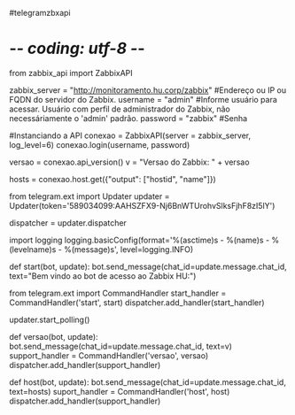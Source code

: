 #telegramzbxapi

# -*- coding: utf-8 -*-

from zabbix_api import ZabbixAPI

zabbix_server = "http://monitoramento.hu.corp/zabbix" #Endereço ou IP ou FQDN do servidor do Zabbix.
username = "admin" #Informe usuário para acessar. Usuário com perfil de administrador do Zabbix, não necessáriamente o 'admin' padrão.
password = "zabbix" #Senha

#Instanciando a API
conexao = ZabbixAPI(server = zabbix_server, log_level=6)
conexao.login(username, password)

versao = conexao.api_version()
v = "Versao do Zabbix: " + versao

hosts = conexao.host.get({"output": ["hostid", "name"]})

from telegram.ext import Updater
updater = Updater(token='589034099:AAHSZFX9-Nj6BnWTUrohvSlksFjhF8zI5lY')

dispatcher = updater.dispatcher

import logging
logging.basicConfig(format='%(asctime)s - %(name)s - %(levelname)s - %(message)s', level=logging.INFO)

def start(bot, update):
     bot.send_message(chat_id=update.message.chat_id, text="Bem vindo ao bot de acesso ao Zabbix HU:")

from telegram.ext import CommandHandler
start_handler = CommandHandler('start', start)
dispatcher.add_handler(start_handler)

updater.start_polling()

def versao(bot, update):
        bot.send_message(chat_id=update.message.chat_id, text=v)
support_handler = CommandHandler('versao', versao)
dispatcher.add_handler(support_handler)

def host(bot, update):
        bot.send_message(chat_id=update.message.chat_id, text=hosts)
suport_handler = CommandHandler('host', host)
dispatcher.add_handler(support_handler)
